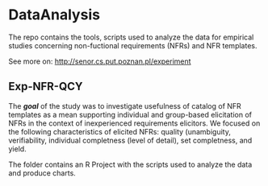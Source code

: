 # DataAnalysis

The repo contains the tools, scripts used to analyze the data for empirical studies concerning non-fuctional requirements (NFRs) and NFR templates.

See more on: http://senor.cs.put.poznan.pl/experiment


## Exp-NFR-QCY

The ***goal*** of the study was to investigate usefulness of catalog of NFR templates as a mean supporting individual and group-based elicitation of NFRs in the context of inexperienced requirements elicitors. We focused on the following characteristics of elicited NFRs: quality (unambiguity, verifiability, individual completness (level of detail), set completness, and yield.

The folder contains an R Project with the scripts used to analyze the data and produce charts.



